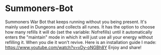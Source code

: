 # Summoners-Bot
Summoners War Bot that keeps running without you being present. It's mainly used in Dungeons and collects all runes. It has the option to choose how many refills it will do (set the variable: Nofrefills) until it automatically enters the "maintain" mode in which it will just use all your energy without refilling it. When you die it won't revive. Here is an installation guide I made: https://www.youtube.com/watch?v=vDy-oNGBh8Y
Enjoy and share!
